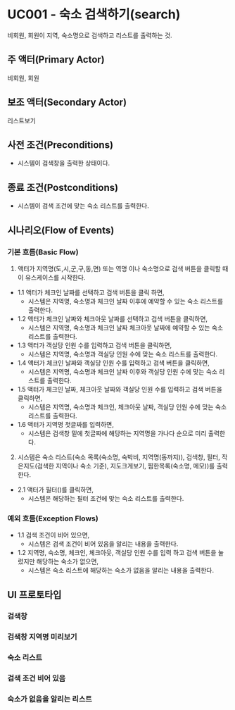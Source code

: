 # UC001 - 숙소 검색하기(search)
비회원, 회원이 지역, 숙소명으로 검색하고 리스트를 출력하는 것.

## 주 액터(Primary Actor)
비회원, 회원

## 보조 액터(Secondary Actor)
리스트보기

## 사전 조건(Preconditions)
- 시스템이 검색창을 출력한 상태이다.

## 종료 조건(Postconditions)
- 시스템이 검색 조건에 맞는 숙소 리스트를 출력한다.

## 시나리오(Flow of Events)
### 기본 흐름(Basic Flow)
1. 액터가 지역명(도,시,군,구,동,면) 또는 역명 이나 숙소명으로 검색 버튼을 클릭할 때 이 유스케이스를 시작한다.
- 1.1 액터가 체크인 날짜를 선택하고 검색 버튼을 클릭 하면,
    - 시스템은 지역명, 숙소명과 체크인 날짜 이후에 예약할 수 있는 숙소 리스트를 출력한다.
- 1.2 액터가 체크인 날짜와 체크아웃 날짜를 선택하고 검색 버튼을 클릭하면,
    - 시스템은 지역명, 숙소명과 체크인 날짜 체크아웃 날짜에 예약할 수 있는 숙소 리스트를 출력한다.
- 1.3 액터가 객실당 인원 수를 입력하고 검색 버튼을 클릭하면,
    - 시스템은 지역명, 숙소명과 객실당 인원 수에 맞는 숙소 리스트를 출력한다.
- 1.4 액터가 체크인 날짜와 객실당 인원 수를 입력하고 검색 버튼을 클릭하면,
    - 시스템은 지역명, 숙소명과 체크인 날짜 이후와 객실당 인원 수에 맞는 숙소 리스트를 출력한다.
- 1.5 액터가 체크인 날짜, 체크아웃 날짜와 객실당 인원 수를 입력하고 검색 버튼을 클릭하면,
    - 시스템은 지역명, 숙소명과 체크인, 체크아웃 날짜, 객실당 인원 수에 맞는 숙소 리스트를 출력한다.
- 1.6 액터가 지역명 첫글짜를 입력하면,
    - 시스템은 검색창 밑에 첫글짜에 해당하는 지역명을 가나다 순으로 미리 출력한다.
2. 시스템은 숙소 리스트(숙소 목록(숙소명, 숙박비, 지역명(동까지)), 검색창, 필터, 작은지도(검색한 지역이나 숙소 기준), 지도크게보기, 찜한목록(숙소명, 메모))를 출력한다.
- 2.1 액터가 필터()를 클릭하면,
    - 시스템은 해당하는 필터 조건에 맞는 숙소 리스트를 출력한다.

### 예외 흐름(Exception Flows)
- 1.1 검색 조건이 비어 있으면,
    - 시스템은 검색 조건이 비어 있음을 알리는 내용을 출력한다.
- 1.2 지역명, 숙소명, 체크인, 체크아웃, 객실당 인원 수를 입력 하고 검색 버튼을 눌렀지만 해당하는 숙소가 없으면,
    - 시스템은 숙소 리스트에 해당하는 숙소가 없음을 알리는 내용을 출력한다.

## UI 프로토타입

### 검색창

### 검색창 지역명 미리보기

### 숙소 리스트

### 검색 조건 비어 있음

### 숙소가 없음을 알리는 리스트